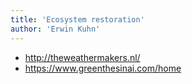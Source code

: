 ```yaml
---
title: 'Ecosystem restoration'
author: 'Erwin Kuhn'
---
```


- http://theweathermakers.nl/
- https://www.greenthesinai.com/home